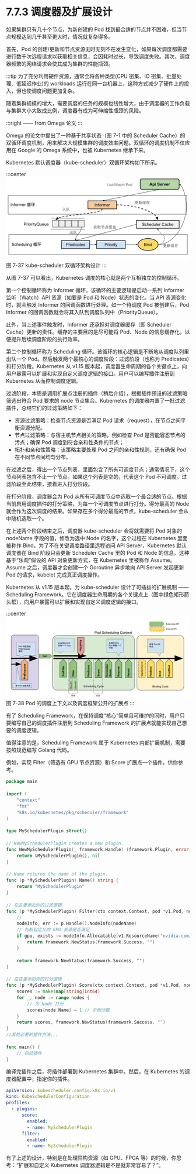 # 7.7.3 调度器及扩展设计

如果集群只有几十个节点，为新创建的 Pod 找到最合适的节点并不困难，但当节点规模达到几千甚至更大时，情况就复杂得多。

首先，Pod 的创建/更新和节点资源无时无刻不在发生变化，如果每次调度都需要进行数千次远程请求以获取相关信息，会因耗时过长，导致调度失败。其次，调度器频繁的网络请求会使其成为集群的性能瓶颈。

:::tip <a/>
为了充分利用硬件资源，通常会将各种类型(CPU 密集、IO 密集、批量处理、低延迟作业)的 workloads 运行在同一台机器上，这种方式减少了硬件上的投入，但也使调度问题更加复杂。

随着集群规模的增大，需要调度的任务的规模也线性增大，由于调度器的工作负载与集群大小大致成比例，调度器有成为可伸缩性瓶颈的风险。

:::right
—— from Omega 论文
:::

Omega 的论文中提出了一种基于共享状态（图 7-1 中的 Scheduler Cache）的双循环调度机制，用来解决大规模集群的调度效率问题。双循环的调度机制不仅应用在 Google 的 Omega 系统中，也被 Kubernetes 继承下来。

Kubernetes 默认调度器（kube-scheduler）双循环架构如下所示。

:::center
  ![](../assets/kube-scheduler.svg)<br/>
  图 7-37 kube-scheduler 双循环架构设计
:::

从图 7-37 可以看出，Kubernetes 调度的核心就是两个互相独立的控制循环。

第一个控制循环称为 Informer 循环。该循环的主要逻辑是启动一系列 Informer 监听（Watch）API 资源（如要是 Pod 和 Node）状态的变化。当 API 资源变化时，就会触发 Informer 的回调函数进行处理。如一个待调度 Pod 被创建后，Pod Informer 的回调函数就会将其入队到调度队列中（PriorityQueue）。

此外，当上述事件触发时，Informer 还承担对调度器缓存（即 Scheduler Cache）更新的责任。缓存的主要目的是尽可能将 Pod、Node 的信息缓存化，以便提升后续调度阶段的执行效率。

第二个控制循环称为 Scheduling 循环。该循环的核心逻辑是不断地从调度队列里出队一个 Pod。然后触发两个最核心的调度阶段：过滤阶段（也称为 Predicates）和打分阶段。Kubernetes 从 v1.15 版本起，调度器生命周期的各个关键点上，向用户暴露可以扩展和实现自定义调度逻辑的接口。用户可以编写插件注册到 Kubernetes 从而控制调度逻辑。

过滤阶段，本质是调用扩展点注册的插件（稍后介绍），根据插件预设的过滤策略筛选出符合 Pod 要求的 node 节点集合。Kubernetes 的调度器内置了一批过滤插件，总结它们的过滤策略如下：

- 资源过滤策略：检查节点资源是否满足 Pod 请求（request），在节点之间平衡资源分配。
- 节点过滤策略：与宿主机节点相关的策略。例如检查 Pod 是否能容忍节点的污点；确保 Pod 调度到符合亲和性条件的节点；
- 拓扑和亲和性策略：该策略主要处理 Pod 之间的亲和性规则，还有确保 Pod 在不同节点间均匀分布。

在过滤之后，得出一个节点列表，里面包含了所有可调度节点；通常情况下，这个节点列表包含不止一个节点。如果这个列表是空的，代表这个 Pod 不可调度。过滤阶段至此结束，接着进入打分阶段。

在打分阶段，调度器会为 Pod 从所有可调度节点中选取一个最合适的节点。根据当前启用调度插件的打分策略，为每一个可调度节点进行打分。得分最高的 Node 就会作为这次调度的结果。如果存在多个得分最高的节点，kube-scheduler 会从中随机选取一个。

在上述两个阶段结束之后，调度器 kube-scheduler 会将就需要将 Pod 对象的 nodeName 字段的值，修改为选中 Node 的名字，这个过程在 Kubernetes 里面被称作 Bind。为了不在关键调度路径里远程访问 API Server，Kubernetes 默认调度器在 Bind 阶段只会更新 Scheduler Cache 里的 Pod 和 Node 的信息。这种基于“乐观”假设的 API 对象更新方式，在 Kubernetes 里被称作 Assume。Assume 之后，调度器才会创建一个 Goroutine 异步地向 API Server 发起更新 Pod 的请求，kubelet 完成真正调度操作。


Kubernetes 从 v1.15 版本起，为 kube-scheduler 设计了可插拔的扩展机制 —— Scheduling Framework。它在调度器生命周期的各个关键点上（图中绿色矩形箭头框），向用户暴露可以扩展和实现自定义调度逻辑的接口。

:::center
  ![](../assets/scheduling-framework-extensions.svg)<br/>
   图 7-38 Pod 的调度上下文以及调度框架公开的扩展点
:::

有了 Scheduling Framework，在保持调度“核心”简单且可维护的同时，用户只要编写自己的调度插件注册到 Scheduling Framework 的扩展点就能实现自己想要的调度逻辑。

值得注意的是，Scheduling Framework 属于 Kubernetes 内部扩展机制，需要按照规范编写 Golang 代码。

例如，实现 Filter（筛选有 GPU 节点资源）和 Score 扩展点一个插件，供你参考。

```go
package main

import (
    "context"
    "fmt"
    "k8s.io/kubernetes/pkg/scheduler/framework"
)

type MySchedulerPlugin struct{}

// NewMySchedulerPlugin creates a new plugin.
func NewMySchedulerPlugin(_ framework.Handle) (framework.Plugin, error) {
    return &MySchedulerPlugin{}, nil
}

// Name returns the name of the plugin.
func (p *MySchedulerPlugin) Name() string {
    return "MySchedulerPlugin"
}

// 在这里添加你的过滤逻辑
func (p *MySchedulerPlugin) Filter(ctx context.Context, pod *v1.Pod, nodeName string) *framework.Status {
    // 
    nodeInfo, err := p.Handle().NodeInfo(nodeName)
    // 判断自定义的 GPU 资源是否满足
    if gpu, exists := nodeInfo.Allocatable[v1.ResourceName("nvidia.com/gpu")]; exists && gpu.Value() > 0 {
        return framework.NewStatus(framework.Success, "")
    }

    return framework.NewStatus(framework.Success, "")
}

// 在这里添加你的打分逻辑
func (p *MySchedulerPlugin) Score(ctx context.Context, pod *v1.Pod, nodes []*v1.Node) (map[string]int64, *framework.Status) {
    scores := make(map[string]int64)
    for _, node := range nodes {
        // 为 Node 打分
        scores[node.Name] = 1 // 示例分数
    }
    return scores, framework.NewStatus(framework.Success, "")
}
//其他必要的插件方法...

func main() {
    // 启动插件
}

```
编译完插件之后，将插件部署到 Kubernetes 集群中。然后，在 Kubernetes 的调度器配置中，指定你的插件。

```yaml
apiVersion: kubescheduler.config.k8s.io/v1
kind: KubeSchedulerConfiguration
profiles:
  - plugins:
      score:
        enabled:
        - name: MySchedulerPlugin
      filter:
        enabled:
        - name: MySchedulerPlugin
```

有了上述的设计，特别是在处理异构资源（如 GPU、FPGA 等）的时候，你思考：“扩展和自定义 Kubernetes 调度器逻辑是不是就非常容易了？”。
